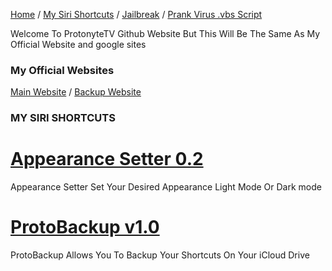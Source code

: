 [Home](https://protonytetv.github.io/sub2protonytetv/) / [My Siri Shortcuts](https://protonytetv.github.io/sub2protonytetv/sirishortcuts) / [Jailbreak](https://protonytetv.github.io/sub2protonytetv/jailbreak) / [Prank Virus .vbs Script](https://protonytetv.github.io/sub2protonytetv/fakevbs-script)

Welcome To ProtonyteTV Github Website But This Will Be The Same As My Official Website and google sites

### My Official Websites
[Main Website](http://protonytetv.weebly.com/) / [Backup Website](https://sites.google.com/view/protonytetv)

### MY SIRI SHORTCUTS
# [Appearance Setter 0.2](https://www.google.com/url?q=https%3A%2F%2Fwww.icloud.com%2Fshortcuts%2Fb40169875857440c9d3c1926d13828e0%3Ffbclid%3DIwAR394JNJloH2cLqqLKeVzT8HKYc4hhxEfRNHExvnwwB0AjCvIJrySI3YmRQ&sa=D&sntz=1&usg=AFQjCNG9YpzN6dBIKzWThvkX-qUTdRyEYw)
Appearance Setter
Set Your Desired Appearance Light Mode Or Dark mode

# [ProtoBackup v1.0](https://www.google.com/url?q=https%3A%2F%2Fwww.icloud.com%2Fshortcuts%2Fde8f5f13da174033acd122be32131f27%3Ffbclid%3DIwAR1F0_EZY1ts8UVRMP4-h4qpfUTH-wGnqbQC6nsd9Z4q3j08Z76VxvEO-oQ&sa=D&sntz=1&usg=AFQjCNGjUKpJDXDKDFOXhDCITNxS9aEeKg)
ProtoBackup
Allows You To Backup Your Shortcuts On Your iCloud Drive
